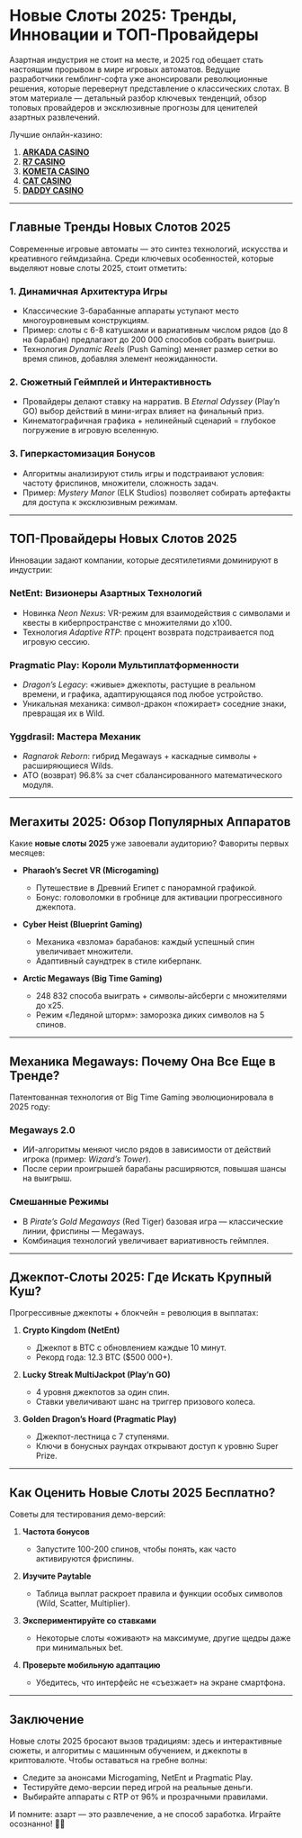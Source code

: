 # Новые Слоты 2025: Тренды, Инновации и ТОП-Провайдеры

Азартная индустрия не стоит на месте, и 2025 год обещает стать настоящим прорывом в мире игровых автоматов. Ведущие разработчики гемблинг-софта уже анонсировали революционные решения, которые перевернут представление о классических слотах. В этом материале — детальный разбор ключевых тенденций, обзор топовых провайдеров и эксклюзивные прогнозы для ценителей азартных развлечений.

Лучшие онлайн-казино:

1. **[ARKADA CASINO](https://clck.ru/3Hr27o "ARKADA CASINO")**
2. **[R7 CASINO](https://clck.ru/3HsT58 "R7 CASINO")**
3. **[KOMETA CASINO](https://clck.ru/3HsSpx "KOMETA CASINO")**
4. **[CAT CASINO](https://clck.ru/3HsTGi "CAT CASINO")**
5. **[DADDY CASINO](https://clck.ru/3HsTSj "DADDY CASINO")**

---

## **Главные Тренды Новых Слотов 2025**

Современные игровые автоматы — это синтез технологий, искусства и креативного геймдизайна. Среди ключевых особенностей, которые выделяют новые слоты 2025, стоит отметить:

### **1. Динамичная Архитектура Игры**

- Классические 3-барабанные аппараты уступают место многоуровневым конструкциям.
- Пример: слоты с 6-8 катушками и вариативным числом рядов (до 8 на барабан) предлагают до 200 000 способов собрать выигрыш.
- Технология *Dynamic Reels* (Push Gaming) меняет размер сетки во время спинов, добавляя элемент неожиданности.

### **2. Сюжетный Геймплей и Интерактивность**

- Провайдеры делают ставку на нарратив. В *Eternal Odyssey* (Play’n GO) выбор действий в мини-играх влияет на финальный приз.
- Кинематографичная графика + нелинейный сценарий = глубокое погружение в игровую вселенную.

### **3. Гиперкастомизация Бонусов**
- Алгоритмы анализируют стиль игры и подстраивают условия: частоту фриспинов, множители, сложность задач.
- Пример: *Mystery Manor* (ELK Studios) позволяет собирать артефакты для доступа к эксклюзивным режимам.

---

## **ТОП-Провайдеры Новых Слотов 2025**

Инновации задают компании, которые десятилетиями доминируют в индустрии:

### **NetEnt: Визионеры Азартных Технологий**

- Новинка *Neon Nexus*: VR-режим для взаимодействия с символами и квесты в киберпространстве с множителями до x100.
- Технология *Adaptive RTP*: процент возврата подстраивается под игровую сессию.

### **Pragmatic Play: Короли Мультиплатформенности**

- *Dragon’s Legacy*: «живые» джекпоты, растущие в реальном времени, и графика, адаптирующаяся под любое устройство.
- Уникальная механика: символ-дракон «пожирает» соседние знаки, превращая их в Wild.

### **Yggdrasil: Мастера Механик**
- *Ragnarok Reborn*: гибрид Megaways + каскадные символы + расширяющиеся Wilds.
- АТО (возврат) 96.8% за счет сбалансированного математического модуля.

---

## **Мегахиты 2025: Обзор Популярных Аппаратов**
Какие **новые слоты 2025** уже завоевали аудиторию? Фавориты первых месяцев:

- **Pharaoh’s Secret VR (Microgaming)**
  - Путешествие в Древний Египет с панорамной графикой.
  - Бонус: головоломки в гробнице для активации прогрессивного джекпота.

- **Cyber Heist (Blueprint Gaming)**
  - Механика «взлома» барабанов: каждый успешный спин увеличивает множители.
  - Адаптивный саундтрек в стиле киберпанк.

- **Arctic Megaways (Big Time Gaming)**
  - 248 832 способа выиграть + символы-айсберги с множителями до x25.
  - Режим «Ледяной шторм»: заморозка диких символов на 5 спинов.

---

## **Механика Megaways: Почему Она Все Еще в Тренде?**
Патентованная технология от Big Time Gaming эволюционировала в 2025 году:

### **Megaways 2.0**
- ИИ-алгоритмы меняют число рядов в зависимости от действий игрока (пример: *Wizard’s Tower*).
- После серии проигрышей барабаны расширяются, повышая шансы на выигрыш.

### **Смешанные Режимы**
- В *Pirate’s Gold Megaways* (Red Tiger) базовая игра — классические линии, фриспины — Megaways.
- Комбинация технологий увеличивает вариативность геймплея.

---

## **Джекпот-Слоты 2025: Где Искать Крупный Куш?**
Прогрессивные джекпоты + блокчейн = революция в выплатах:

1. **Crypto Kingdom (NetEnt)**
   - Джекпот в BTC с обновлением каждые 10 минут.
   - Рекорд года: 12.3 BTC ($500 000+).

2. **Lucky Streak MultiJackpot (Play’n GO)**
   - 4 уровня джекпотов за один спин.
   - Ставки увеличивают шанс на триггер призового колеса.

3. **Golden Dragon’s Hoard (Pragmatic Play)**
   - Джекпот-лестница с 7 ступенями.
   - Ключи в бонусных раундах открывают доступ к уровню Super Prize.

---

## **Как Оценить Новые Слоты 2025 Бесплатно?**
Советы для тестирования демо-версий:

1. **Частота бонусов**
   - Запустите 100-200 спинов, чтобы понять, как часто активируются фриспины.

2. **Изучите Paytable**
   - Таблица выплат раскроет правила и функции особых символов (Wild, Scatter, Multiplier).

3. **Экспериментируйте со ставками**
   - Некоторые слоты «оживают» на максимуме, другие щедры даже при минимальных bet.

4. **Проверьте мобильную адаптацию**
   - Убедитесь, что интерфейс не «съезжает» на экране смартфона.

---

## **Заключение**

Новые слоты 2025 бросают вызов традициям: здесь и интерактивные сюжеты, и алгоритмы с машинным обучением, и джекпоты в криптовалюте. Чтобы оставаться на гребне волны:
- Следите за анонсами Microgaming, NetEnt и Pragmatic Play.
- Тестируйте демо-версии перед игрой на реальные деньги.
- Выбирайте аппараты с RTP от 96% и прозрачными правилами.

И помните: азарт — это развлечение, а не способ заработка. Играйте осознанно! 🎰✨
